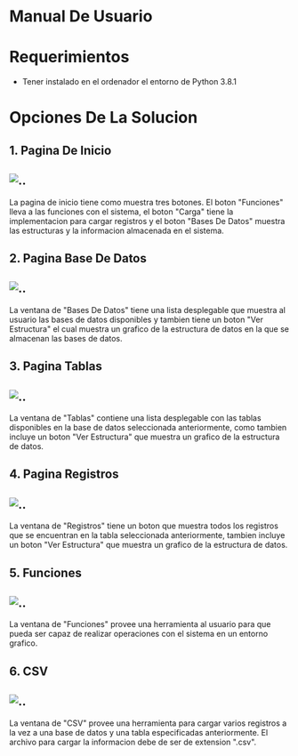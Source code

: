 # Manual De Usuario

# Requerimientos
* Tener instalado en el ordenador el entorno de Python 3.8.1

# Opciones De La Solucion


## 1. Pagina De Inicio
![..](https://github.com/jorgeisa/Respaldo_EDD_Fase1/blob/main/team13/Inicio.png)
--
La pagina de inicio tiene como muestra tres botones. El boton "Funciones" lleva a las funciones con el sistema, el boton "Carga" tiene la implementacion para cargar registros y el boton "Bases De Datos" muestra las estructuras y la informacion almacenada en el sistema.


## 2. Pagina Base De Datos
![..](https://github.com/jorgeisa/Respaldo_EDD_Fase1/blob/main/team13/BD.png)
--
La ventana de "Bases De Datos" tiene una lista desplegable que muestra al usuario las bases de datos 
disponibles y tambien tiene un boton "Ver Estructura" el cual muestra un grafico de la estructura de datos en la que se almacenan las bases de datos.

## 3. Pagina Tablas
![..](https://github.com/jorgeisa/Respaldo_EDD_Fase1/blob/main/team13/Tablas.png)
--
La ventana de "Tablas" contiene una lista desplegable con las tablas disponibles en la base de datos 
seleccionada anteriormente, como tambien incluye un boton "Ver Estructura" que muestra un grafico de la estructura de datos.

## 4. Pagina Registros
![..](https://github.com/jorgeisa/Respaldo_EDD_Fase1/blob/main/team13/Registros.png)
--
La ventana de "Registros" tiene un boton que muestra todos los registros que se encuentran en la tabla seleccionada anteriormente, tambien incluye un boton "Ver Estructura" que muestra un grafico de la estructura de datos.

## 5. Funciones
![..](https://github.com/jorgeisa/Respaldo_EDD_Fase1/blob/main/team13/Funciones.png)
--
La ventana de "Funciones" provee una herramienta al usuario para que pueda ser capaz de realizar operaciones con el sistema en un entorno grafico.

## 6. CSV
![..](https://github.com/jorgeisa/Respaldo_EDD_Fase1/blob/main/team13/CSV.png)
--
La ventana de "CSV" provee una herramienta para cargar varios registros a la vez a una base de datos y una tabla especificadas anteriormente. El archivo para cargar la informacion debe de ser de extension 
".csv".

